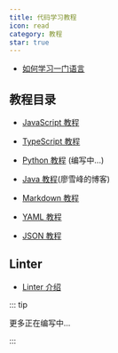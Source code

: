 ```yaml
---
title: 代码学习教程
icon: read
category: 教程
star: true
---
```


- [如何学习一门语言](learning.md)

## 教程目录

- [JavaScript 教程](js/readme.md)

- [TypeScript 教程](typescript/readme.md)

- [Python 教程](python/readme.md) (编写中...)

- [Java 教程](https://www.liaoxuefeng.com/wiki/1252599548343744)(廖雪峰的博客)

- [Markdown 教程](markdown/readme.md)

- [YAML 教程](yaml/readme.md)

- [JSON 教程](json/readme.md)

## Linter

- [Linter 介绍](linter/readme.md)

::: tip

更多正在编写中...

:::
